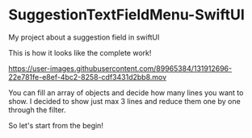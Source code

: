# SuggestionTextFieldMenu-SwiftUI
My project about a suggestion field in swiftUI

This is how it looks like the complete work!

https://user-images.githubusercontent.com/89965384/131912696-22e781fe-e8ef-4bc2-8258-cdf3431d2bb8.mov

You can fill an array of objects and decide how many lines you want to show. I decided to show just max 3 lines and reduce them one by one through the filter. 

So let's start from the begin!




